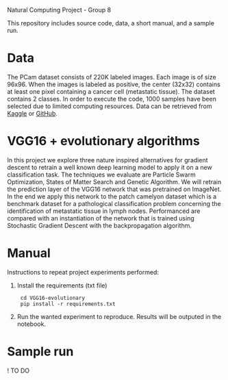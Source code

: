 Natural Computing Project - Group 8

This repository includes source code, data, a short manual, and a sample run.

# Data
The PCam dataset consists of 220K labeled images. Each image is of size 96x96. When the images is labeled as positive, the center (32x32) contains at least one pixel containing a cancer cell (metastatic tissue). The dataset contains 2 classes. In order to execute the code, 1000 samples have been selected due to limited computing resources.
Data can be retrieved from [Kaggle](https://github.com/basveeling/pcam) or [GitHub](https://www.kaggle.com/andrewmvd/metastatic-tissue-classification-patchcamelyon).

# VGG16 + evolutionary algorithms
In this project we explore three nature inspired alternatives for gradient descent to retrain a well known deep learning model to apply it on a new classification task. The techniques we evaluate are Particle Swarm Optimization, States of Matter Search and Genetic Algorithm. We will retrain the prediction layer of the VGG16 network that was pretrained on ImageNet. In the end we apply this network to the patch camelyon dataset which is a benchmark dataset for a pathological classification problem concerning the identification of metastatic tissue in lymph nodes. Performanced are compared with an instantiation of the network that is trained using Stochastic Gradient Descent with the backpropagation algorithm.

# Manual 
Instructions to repeat project experiments performed:

1) Install the requirements (txt file)
   ```` 
    cd VGG16-evolutionary
    pip install -r requirements.txt
   ```` 
2) Run the wanted experiment to reproduce. Results will be outputed in the notebook.

# Sample run
! TO DO
